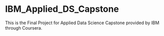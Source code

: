 # IBM_Applied_DS_Capstone

This is the Final Project for Applied Data Science Capstone provided by IBM through Coursera.
